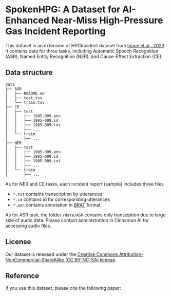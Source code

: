 # SpokenHPG: A Dataset for AI-Enhanced Near-Miss High-Pressure Gas Incident Reporting

This dataset is an extension of HPGIncident dataset from [Inoue et al., 2023](https://github.com/Cinnamon/incident-ai-dataset).
It contains data for three tasks, including Automatic Speech Recognition (ASR), Named Entity Recognition (NER), and Cause-Effect Extraction (CE). 


## Data structure
```
data
├── ASR
│   ├── README.md
│   ├── test.tsv
│   └── train.tsv
├── CE
│   ├── test
│   │   ├── 1985-009.ann
│   │   ├── 1985-009.id
│   │   ├── 1985-009.txt
│   │   ├── ...
│   └── train
│       ├── ...
├── NER
│   ├── test
│   │   ├── 1985-009.ann
│   │   ├── 1985-009.id
│   │   ├── 1985-009.txt
│   │   ├── ...
│   └── train
│       ├── ...
```
As for NER and CE tasks, each incident report (sample) includes three files
- `*.txt` contains transcription by utterances
- `*.id` contains id for corresponding utterances
- `*.ann` contains annotation in [BRAT](https://brat.nlplab.org/) format.

As for ASR task, the folder `/data/ASR` contains only transciption due to large size of audio data.
Please contact administration in Cinnamon AI for accessing audio files.


## License
Our dataset is released under the [Creative Commons Attribution-NonCommercial-ShareAlike (CC BY-NC-SA) license](LICENSE).

## Reference
If you use this dataset, please cite the following paper:
```

```